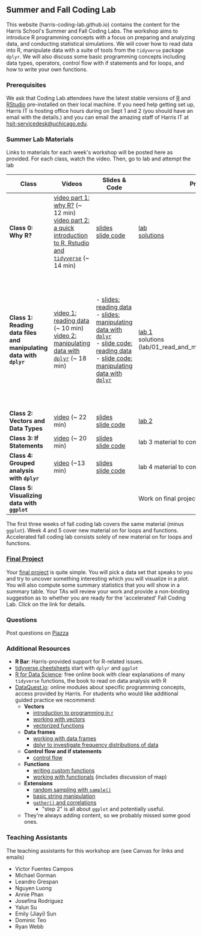## Summer and Fall Coding Lab

This website (harris-coding-lab.github.io) contains the content for the Harris School's Summer and Fall Coding Labs. The workshop aims to introduce R programming concepts with a focus on preparing and analyzing data, and conducting statistical simulations. We will cover how to read data into R,  manipulate data with a suite of tools from the `tidyverse` package `dplyr`. We will also discuss some basic programming concepts including data types, operators, control flow with if statements and for loops, and how to write your own functions.

### Prerequisites

We ask that Coding Lab attendees have the latest stable versions of [R](https://cloud.r-project.org/) and [RStudio](https://rstudio.com/products/rstudio/download/#download) pre-installed on their local machine. If you need help getting set up, Harris IT is hosting office hours during on Sept 1 and 2 (you should have an email with the details.) and you can email the amazing staff of Harris IT at hsit-servicedesk@uchicago.edu. 

### Summer Lab Materials

Links to materials for each week's workshop will be posted here as provided. For each class, watch the video. Then, go to lab and attempt the lab 

| Class  | Videos | Slides & Code |  Problem sets | Additional Resources |
| ---- | ----- | ----- | ----- | --- |
|**Class 0: Why R?**| [video part 1: why R?](https://youtu.be/ptcdtMXbHkk) (~ 12 min) <br> [video part 2: a quick introduction to R, Rstudio and `tidyverse`](https://youtu.be/PvrUfHWzyII) (~ 14 min) | [slides](slides/00_introduction.pdf) <br> [slide code](code/00_introduction.R) | [lab](lab/00_lab_intro_to_R_and_tidyverse.pdf) <br> [solutions](lab/00_lab_intro_to_R_and_tidyverse_solutions.pdf)|[load covid_data code](code/00_lab_reading_covid_data.R)|
|**Class 1: Reading data files and manipulating data with `dplyr`** | [video 1: reading data](https://youtu.be/WwoMJODwFOQ) (~ 10 min) <br> [video 2: manipulating data with `dplyr`](https://youtu.be/o1a-9-RvNc4) (~ 18 min) |- [slides: reading data](slides/01a_reading-data.pdf) <br> - [slides: manipulating data with `dplyr`](slides/01b_dplyr-manipulating-data.pdf) <br> - [slide code: reading data](code/01a_reading-data.R)  <br>  - [slide code: manipulating data with `dplyr`](code/01b_manipulating-data-dplyr.R) | [lab 1](lab/01_read_and_manipulate_data.pdf) <br> solutions (lab/01_read_and_manipulate_data_solutions.pdf)| [FED data from slides](data/SCE-Public-LM-Quarterly-Microdata.xlsx) (you can download to follow along) <br>[texas data from slides](data/texas_housing_data.csv) <br> [drug cartel data from slide](https://dataverse.harvard.edu/file.xhtml?persistentId=doi:10.7910/DVN/VIXNNE/XH5ZQU&version=1.0) (you'll need to download from Dataverse)|
|**Class 2: Vectors and Data Types**|[video](https://youtu.be/0MIeGk_xwiQ) (~ 22 min)| [slides](slides/02_vectors-and-data-types.pdf) <br> [slide code](code/02_vectors-and-data-types.R) | [lab 2](lab/02_vectors_and_dtypes.pdf)  | |
| **Class 3: If Statements** | [video](https://www.youtube.com/watch?v=HKC7RTpNt60) (~ 20 min) | [slides](slides/03_if-statements.pdf) <br> [slide code](code/03_if-statements.R) | lab 3 material to come | | 
|**Class 4: Grouped analysis with `dplyr`**| [video](https://youtu.be/9EQ9WB90VPw) (~13 min) |  [slides](slides/04_grouped-data.pdf) <br> [slide code](code/04_grouped-data.R) | lab 4 material to come| |
|**Class 5: Visualizing data with `ggplot`**| | | Work on final project with TA and peer support | |


The first three weeks of fall coding lab covers the same material (minus `ggplot`).
Week 4 and 5 cover new material on for loops and functions.
Accelerated fall coding lab consists solely of new material on for loops and functions.


### [Final Project](lab/project_description.pdf)

Your [final project](lab/project_description.pdf) is quite simple. You will pick a data set that speaks to you and try to uncover something interesting which you will visualize in a plot. You will also compute some summary statistics that you will show in a summary table. Your TAs will review your work and provide a non-binding suggestion as to whether you are ready for the 'accelerated' Fall Coding Lab. Click on the link for details.

### Questions
Post questions on [Piazza](https://piazza.com/class/kecymgc5x897lv)




### Additional Resources
- **R Bar**: Harris-provided support for R-related issues. 
- [tidyverse cheetsheets](https://rstudio.com/resources/cheatsheets/) start with `dplyr` and `ggplot` 
- [R for Data Science](https://r4ds.had.co.nz/): free online book with clear explanations of many `tidyverse` functions, the book to read on data analysis with R
- [DataQuest.io](https://www.dataquest.io): online modules about specific programming concepts, access provided by Harris. For students who would like additional guided practice we recommend:
  - **Vectors**
    - [introduction to programming in r](https://app.dataquest.io/m/332/introduction-to-programming-in-r)
    - [working with vectors](https://app.dataquest.io/m/333/working-with-vectors)
    - [vectorized functions](https://app.dataquest.io/m/339/working-with-vectorized-functions)
  - **Data frames**
    - [working with data frames](https://app.dataquest.io/m/336/working-with-data-frames/)
    - [dplyr to investigate frequency distributions of data](https://app.dataquest.io/m/396/frequency-distributions)
  - **Control flow and if statements**
    - [control flow](https://app.dataquest.io/m/338/working-with-control-structures)
  - **Functions**
    - [writing custom functions](https://app.dataquest.io/m/340/writing-custom-functions)
    - [working with functionals](https://app.dataquest.io/m/341/working-with-functionals) (includes discussion of map)
  - **Extensions**
     - [random sampling with `sample()`](https://app.dataquest.io/m/393/simple-random-sampling)
     - [basic string manipulation](https://app.dataquest.io/m/342/fundamentals-of-string-manipulation)
     - [`gather()` and correlations](https://app.dataquest.io/m/325/correlations-and-reshaping-data/4/gathering-data-into-columns)
       - "step 2" is all about `ggplot` and potentially useful.
  - They're always adding content, so we probably missed some good ones.
 

### Teaching Assistants

The teaching assistants for this workshop are (see Canvas for links and emails)

- Victor Fuentes Campos
- Michael Gorman
- Leandro Grespan
- Nguyen Luong
- Annie Phan
- Josefina Rodriguez
- Yalun Su
- Emily (Jiayi) Sun
- Dominic Teo
- Ryan Webb
